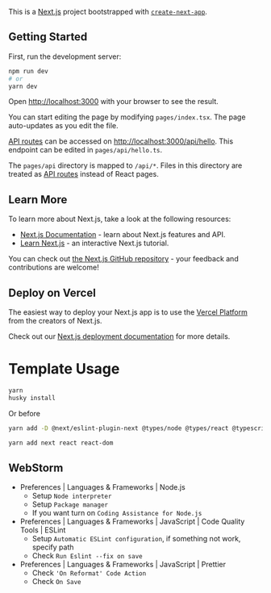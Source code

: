 This is a [Next.js](https://nextjs.org/) project bootstrapped with [`create-next-app`](https://github.com/vercel/next.js/tree/canary/packages/create-next-app).

## Getting Started

First, run the development server:

```bash
npm run dev
# or
yarn dev
```

Open [http://localhost:3000](http://localhost:3000) with your browser to see the result.

You can start editing the page by modifying `pages/index.tsx`. The page auto-updates as you edit the file.

[API routes](https://nextjs.org/docs/api-routes/introduction) can be accessed on [http://localhost:3000/api/hello](http://localhost:3000/api/hello). This endpoint can be edited in `pages/api/hello.ts`.

The `pages/api` directory is mapped to `/api/*`. Files in this directory are treated as [API routes](https://nextjs.org/docs/api-routes/introduction) instead of React pages.

## Learn More

To learn more about Next.js, take a look at the following resources:

- [Next.js Documentation](https://nextjs.org/docs) - learn about Next.js features and API.
- [Learn Next.js](https://nextjs.org/learn) - an interactive Next.js tutorial.

You can check out [the Next.js GitHub repository](https://github.com/vercel/next.js/) - your feedback and contributions are welcome!

## Deploy on Vercel

The easiest way to deploy your Next.js app is to use the [Vercel Platform](https://vercel.com/new?utm_medium=default-template&filter=next.js&utm_source=create-next-app&utm_campaign=create-next-app-readme) from the creators of Next.js.

Check out our [Next.js deployment documentation](https://nextjs.org/docs/deployment) for more details.

# Template Usage

```bash
yarn
husky install
```

Or before

```bash
yarn add -D @next/eslint-plugin-next @types/node @types/react @typescript-eslint/eslint-plugin @typescript-eslint/parser autoprefixer eslint eslint-config-next eslint-config-prettier eslint-plugin-import eslint-plugin-jsdoc eslint-plugin-prefer-arrow eslint-plugin-prettier husky postcss prettier tailwindcss typescript
```

```bash
yarn add next react react-dom
```

## WebStorm

- Preferences | Languages & Frameworks | Node.js
  - Setup `Node interpreter`
  - Setup `Package manager`
  - If you want turn on `Coding Assistance for Node.js`
- Preferences | Languages & Frameworks | JavaScript | Code Quality Tools | ESLint
  - Setup `Automatic ESLint configuration`, if something not work, specify path
  - Check `Run Eslint --fix on save`
- Preferences | Languages & Frameworks | JavaScript | Prettier
  - Check `'On Reformat' Code Action`
  - Check `On Save`
